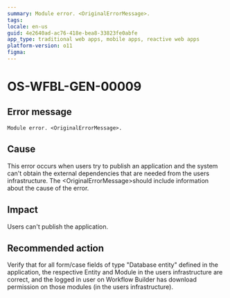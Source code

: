```yaml
---
summary: Module error. <OriginalErrorMessage>.
tags:
locale: en-us
guid: 4e2640ad-ac76-418e-bea8-33823fe0abfe
app_type: traditional web apps, mobile apps, reactive web apps
platform-version: o11
figma:
---
```


# OS-WFBL-GEN-00009

## Error message

`Module error. <OriginalErrorMessage>.`

## Cause

This error occurs when users try to publish an application and the system can't obtain the external dependencies that are needed from the users infrastructure.
The &lt;OriginalErrorMessage&gt;should include information about the cause of the error. 

## Impact

Users can't publish the application.

## Recommended action

Verify that for all form/case fields of type "Database entity" defined in the application, the respective Entity and Module in the  users infrastructure are correct, and the logged in user on Workflow Builder has download permission on those modules (in the users infrastructure).
